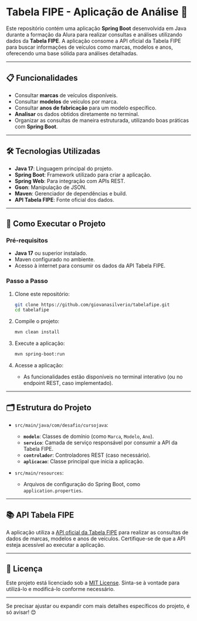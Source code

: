 

# Tabela FIPE - Aplicação de Análise 🚗

Este repositório contém uma aplicação **Spring Boot** desenvolvida em Java durante a formação da Alura para realizar consultas e análises utilizando dados da **Tabela FIPE**. A aplicação consome a API oficial da Tabela FIPE para buscar informações de veículos como marcas, modelos e anos, oferecendo uma base sólida para análises detalhadas.

---

## 📋 Funcionalidades

- Consultar **marcas** de veículos disponíveis.
- Consultar **modelos** de veículos por marca.
- Consultar **anos de fabricação** para um modelo específico.
- **Analisar** os dados obtidos diretamente no terminal.
- Organizar as consultas de maneira estruturada, utilizando boas práticas com **Spring Boot**.

---

## 🛠️ Tecnologias Utilizadas

- **Java 17**: Linguagem principal do projeto.
- **Spring Boot**: Framework utilizado para criar a aplicação.
- **Spring Web**: Para integração com APIs REST.
- **Gson**: Manipulação de JSON.
- **Maven**: Gerenciador de dependências e build.
- **API Tabela FIPE**: Fonte oficial dos dados.

---

## 🚀 Como Executar o Projeto

### Pré-requisitos

- **Java 17** ou superior instalado.
- Maven configurado no ambiente.
- Acesso à internet para consumir os dados da API Tabela FIPE.

### Passo a Passo

1. Clone este repositório:
   ```bash
   git clone https://github.com/giovanasilverio/tabelafipe.git
   cd tabelafipe
   ```

2. Compile o projeto:
   ```bash
   mvn clean install
   ```

3. Execute a aplicação:
   ```bash
   mvn spring-boot:run
   ```

4. Acesse a aplicação:
   - As funcionalidades estão disponíveis no terminal interativo (ou no endpoint REST, caso implementado).

---

## 🗂️ Estrutura do Projeto

- `src/main/java/com/desafio/cursojava`:
  - **`modelo`**: Classes de domínio (como `Marca`, `Modelo`, `Ano`).
  - **`servico`**: Camada de serviço responsável por consumir a API da Tabela FIPE.
  - **`controlador`**: Controladores REST (caso necessário).
  - **`aplicacao`**: Classe principal que inicia a aplicação.

- `src/main/resources`:
  - Arquivos de configuração do Spring Boot, como `application.properties`.

---

## 📚 API Tabela FIPE

A aplicação utiliza a [API oficial da Tabela FIPE](https://deividfortuna.github.io/fipe/) para realizar as consultas de dados de marcas, modelos e anos de veículos. Certifique-se de que a API esteja acessível ao executar a aplicação.

---

## 📝 Licença

Este projeto está licenciado sob a [MIT License](LICENSE). Sinta-se à vontade para utilizá-lo e modificá-lo conforme necessário.

---

Se precisar ajustar ou expandir com mais detalhes específicos do projeto, é só avisar! 😊
